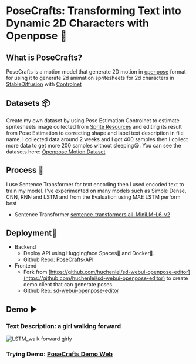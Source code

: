 # PoseCrafts: Transforming Text into Dynamic 2D Characters with Openpose 🏃

## What is PoseCrafts?
PoseCrafts is a motion model that generate 2D motion in [openpose](https://github.com/CMU-Perceptual-Computing-Lab/openpose) format for using it to generate 2d animation spritesheets for 2d characters in [StableDiffusion](https://github.com/AUTOMATIC1111/stable-diffusion-webui) with [Controlnet](https://github.com/lllyasviel/ControlNet)

## Datasets 📦
Create my own dataset by using Pose Estimation Controlnet to estimate spritesheets image collected from [Sprite Resources](https://www.spriters-resource.com/) and editing its result from Pose Estimation to correcting shape and label text description in file name. I collected data around 2 weeks and I got 400 samples then I collect more data to get more 200 samples without sleeping😪. You can see the datasets here: [Openpose Motion Dataset](https://github.com/SupeemAFK/PoseCrafts/tree/main/datasets)

## Process 🧪
I use Sentence Transformer for text encoding then I used encoded text to train my model. I've experimented on many models such as Simple Dense, CNN, RNN and LSTM and from the Evaluation using MAE LSTM perform best
- Sentence Transformer
[sentence-transformers all-MiniLM-L6-v2](https://huggingface.co/sentence-transformers/all-MiniLM-L6-v2)

## Deployment🚀
- Backend
  - Deploy API using Huggingface Spaces🤗 and Docker🐋.
  - Github Repo: [PoseCrafts-API](https://github.com/SupeemAFK/PoseCrafts-API)
- Frontend
  - Fork from [https://github.com/huchenlei/sd-webui-openpose-editor](https://github.com/huchenlei/sd-webui-openpose-editor) to create demo client that can generate poses.
  - Github Rep: [sd-webui-openpose-editor](https://github.com/SupeemAFK/sd-webui-openpose-editor)

## Demo ▶️
### Text Description: a girl walking forward
![LSTM_walk forward girly](https://github.com/SupeemAFK/PoseCrafts/assets/83326313/5db425dc-7976-41eb-9468-69b05cec789e)
### Trying Demo: [PoseCrafts Demo Web](https://github.com/SupeemAFK/PoseCrafts/assets/83326313/5db425dc-7976-41eb-9468-69b05cec789e)
